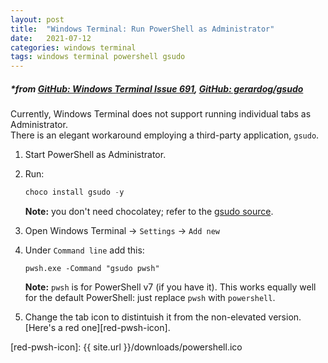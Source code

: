 ```yaml
---
layout: post
title:  "Windows Terminal: Run PowerShell as Administrator"
date:   2021-07-12
categories: windows terminal 
tags: windows terminal powershell gsudo
---
```


##### *from [GitHub: Windows Terminal Issue 691][github-691], [GitHub: gerardog/gsudo][github-gsudo]

Currently, Windows Terminal does not support running individual tabs as Administrator.  
There is an elegant workaround employing a third-party application, `gsudo`.


1. Start PowerShell as Administrator.

2. Run:
    ```powershell
    choco install gsudo -y 
    ```
    **Note:** you don't need chocolatey; refer to the [gsudo source][github-gsudo].

3. Open Windows Terminal -> `Settings` -> `Add new`

4. Under `Command line` add this:
    ```console
    pwsh.exe -Command "gsudo pwsh"
    ```
    **Note:** `pwsh` is for PowerShell v7 (if you have it). This works equally well for the default PowerShell: just replace `pwsh` with `powershell`.

5. Change the tab icon to distintuish it from the non-elevated version.  
[Here's a red one][red-pwsh-icon].

[github-691]: https://github.com/microsoft/terminal/issues/691
[github-gsudo]: https://github.com/gerardog/gsudo
[red-pwsh-icon]: {{ site.url }}/downloads/powershell.ico